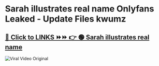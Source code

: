 
 # Sarah illustrates real name Onlyfans Leaked - Update Files kwumz

## <h2><a href="https://clipsfans.com/Sarah_illustrates_real_name&ref=git">🔗 Click to LINKS ⏩⏩ 👉 🟢 Sarah illustrates real name </a></h2>

<a href="https://clipsfans.com/Sarah_illustrates_real_name&ref=git" rel="nofollow" data-target="animated-image.originalLink"><img src="https://i.ibb.co.com/xMMVF88/686577567.gif" alt="Viral Video Original" style="max-width: 100%; display: inline-block;" data-target="animated-image.originalImage"></a>

